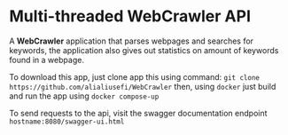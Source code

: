 
# Multi-threaded WebCrawler API
A **WebCrawler** application that parses webpages and searches for keywords, the application also gives out statistics on amount of keywords found in a webpage.


To download this app, just clone app this using command:
`git clone https://github.com/alialiusefi/WebCrawler`
then, using `docker` just build and run the app using `docker compose-up`

To send requests to the api, visit the swagger documentation endpoint `hostname:8080/swagger-ui.html`